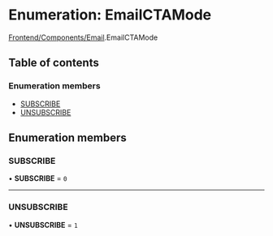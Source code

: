 # Enumeration: EmailCTAMode

[Frontend/Components/Email](../modules/Frontend_Components_Email.md).EmailCTAMode

## Table of contents

### Enumeration members

- [SUBSCRIBE](Frontend_Components_Email.EmailCTAMode.md#subscribe)
- [UNSUBSCRIBE](Frontend_Components_Email.EmailCTAMode.md#unsubscribe)

## Enumeration members

### SUBSCRIBE

• **SUBSCRIBE** = `0`

---

### UNSUBSCRIBE

• **UNSUBSCRIBE** = `1`
